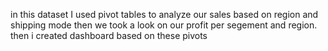 in this dataset I used pivot tables to analyze our sales based on region and shipping mode then we took a look on our profit 
per segement and region. 
then i created dashboard based on these pivots

